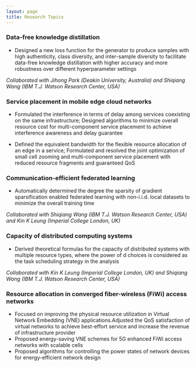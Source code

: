 ```yaml
---
layout: page
title: Research Topics
---
```



### Data-free knowledge distillation
+ Designed a new loss function for the generator to produce samples with high authenticity, class diversity,
and inter-sample diversity to facilitate data-free knowledge distillation with higher accuracy and more
robustness over different hyperparameter settings

_Collaborated with Jihong Park (Deakin University, Australia) and Shiqiang Wang (IBM T.J. Watson Research
Center, USA)_

### Service placement in mobile edge cloud networks
+ Formulated the interference in terms of delay among services coexisting on the same infrastructure; 
Designed algorithms to minimize overall resource cost for multi-component service placement to achieve interference awareness and delay guarantee
		
+ Defined the equivalent bandwidth for the flexible resource allocation of an edge in a service; 
Formulated and resolved the joint optimization of small cell zooming and multi-component service placement with reduced resource fragments and guaranteed QoS

### Communication-efficient federated learning
+ Automatically determined the degree the sparsity of gradient sparsification enabled federated learning with
non-i.i.d. local datasets to minimize the overall training time

_Collaborated with Shiqiang Wang (IBM T.J. Watson Research Center, USA) and Kin K Leung (Imperial College
London, UK)_

### Capacity of distributed computing systems
+ Derived theoretical formulas for the capacity of distributed systems with multiple resource types, where the
power of d choices is considered as the task scheduling strategy in the analysis

_Collaborated with Kin K Leung (Imperial College London, UK) and Shiqiang Wang (IBM T.J. Watson Research
Center, USA)_

### Resource allocation in converged fiber-wireless (FiWi) access networks
+ Focused on improving the physical resource utilization in Virtual Network Embedding (VNE) applications.Adjusted the QoS satisfaction of virtual networks to achieve best-effort service and increase the revenue of
infrastructure provider
+ Proposed energy-saving VNE schemes for 5G enhanced FiWi access networks with scalable cells
+ Proposed algorithms for controlling the power states of network devices for energy-efficient network design